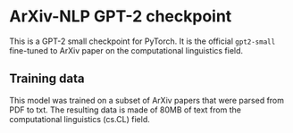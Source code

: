 # ArXiv-NLP GPT-2 checkpoint

This is a GPT-2 small checkpoint for PyTorch. It is the official `gpt2-small` fine-tuned to ArXiv paper on the computational linguistics field.

## Training data

This model was trained on a subset of ArXiv papers that were parsed from PDF to txt. The resulting data is made of 80MB of text from the computational linguistics (cs.CL) field.